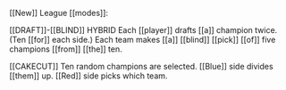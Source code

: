 [[New]] League [[modes]]: 

[[DRAFT]]-[[BLIND]] HYBRID 
Each [[player]] drafts [[a]] champion twice. (Ten [[for]] each side.) Each team makes [[a]] [[blind]] [[pick]] [[of]] five champions [[from]] [[the]] ten. 

[[CAKECUT]] 
Ten random champions are selected. [[Blue]] side divides [[them]] up. [[Red]] side picks which team.